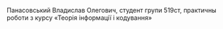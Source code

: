 Панасовський Владислав Олегович, студент групи 519ст, практичны роботи з курсу «Теорія інформації і кодування»